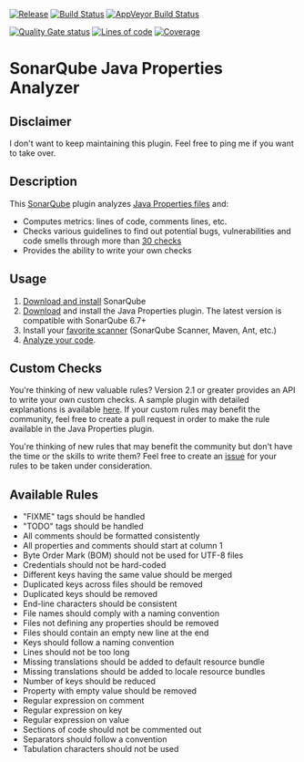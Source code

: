 [![Release](https://img.shields.io/github/release/racodond/sonar-jproperties-plugin.svg)](https://github.com/racodond/sonar-jproperties-plugin/releases/latest)
[![Build Status](https://api.travis-ci.org/racodond/sonar-jproperties-plugin.svg?branch=master)](https://travis-ci.org/racodond/sonar-jproperties-plugin)
[![AppVeyor Build Status](https://ci.appveyor.com/api/projects/status/v2gdt7d94kq4ngcm/branch/master?svg=true)](https://ci.appveyor.com/project/racodond/sonar-jproperties-plugin/branch/master)

[![Quality Gate status](https://sonarcloud.io/api/project_badges/measure?project=org.codehaus.sonar-plugins.jproperties%3Ajproperties&metric=alert_status)](https://sonarcloud.io/dashboard?id=org.codehaus.sonar-plugins.jproperties%3Ajproperties)
[![Lines of code](https://sonarcloud.io/api/project_badges/measure?project=org.codehaus.sonar-plugins.jproperties%3Ajproperties&metric=ncloc)](https://sonarcloud.io/dashboard?id=org.codehaus.sonar-plugins.jproperties%3Ajproperties)
[![Coverage](https://sonarcloud.io/api/project_badges/measure?project=org.codehaus.sonar-plugins.jproperties%3Ajproperties&metric=coverage)](https://sonarcloud.io/dashboard?id=org.codehaus.sonar-plugins.jproperties%3Ajproperties)


# SonarQube Java Properties Analyzer

## Disclaimer
I don't want to keep maintaining this plugin. Feel free to ping me if you want to take over.


## Description
This [SonarQube](https://www.sonarqube.org/) plugin analyzes [Java Properties files](https://en.wikipedia.org/wiki/.properties) and:

* Computes metrics: lines of code, comments lines, etc.
* Checks various guidelines to find out potential bugs, vulnerabilities and code smells through more than [30 checks](#available-rules)
* Provides the ability to write your own checks


## Usage
1. [Download and install](http://docs.sonarqube.org/display/SONAR/Setup+and+Upgrade) SonarQube
1. [Download](https://github.com/racodond/sonar-jproperties-plugin/releases) and install the Java Properties plugin. The latest version is compatible with SonarQube 6.7+
1. Install your [favorite scanner](http://docs.sonarqube.org/display/SONAR/Analyzing+Source+Code#AnalyzingSourceCode-RunningAnalysis) (SonarQube Scanner, Maven, Ant, etc.)
1. [Analyze your code](http://docs.sonarqube.org/display/SONAR/Analyzing+Source+Code#AnalyzingSourceCode-RunningAnalysis).


## Custom Checks
You're thinking of new valuable rules? Version 2.1 or greater provides an API to write your own custom checks.
A sample plugin with detailed explanations is available [here](https://github.com/racodond/sonar-jproperties-custom-rules-plugin).
If your custom rules may benefit the community, feel free to create a pull request in order to make the rule available in the Java Properties plugin.

You're thinking of new rules that may benefit the community but don't have the time or the skills to write them? Feel free to create an [issue](https://github.com/racodond/sonar-jproperties-plugin/issues) for your rules to be taken under consideration.


## Available Rules

* "FIXME" tags should be handled
* "TODO" tags should be handled
* All comments should be formatted consistently
* All properties and comments should start at column 1
* Byte Order Mark (BOM) should not be used for UTF-8 files
* Credentials should not be hard-coded
* Different keys having the same value should be merged
* Duplicated keys across files should be removed
* Duplicated keys should be removed
* End-line characters should be consistent
* File names should comply with a naming convention
* Files not defining any properties should be removed
* Files should contain an empty new line at the end
* Keys should follow a naming convention
* Lines should not be too long
* Missing translations should be added to default resource bundle
* Missing translations should be added to locale resource bundles
* Number of keys should be reduced
* Property with empty value should be removed
* Regular expression on comment
* Regular expression on key
* Regular expression on value
* Sections of code should not be commented out
* Separators should follow a convention
* Tabulation characters should not be used

